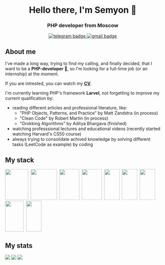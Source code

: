 <div align="center">
 <h1>Hello there, I'm Semyon 👋</h1>
 <h3>PHP developer from Moscow</h3>
 <!--<img src="https://github.com/MrShimson/MrShimson/blob/main/hellothere.gif" alt="hellothere.gif">-->
 <a href="https://t.me/mr_shimson" alt="telegram link">
  <img src="https://img.shields.io/badge/Telegram-2CA5E0?style=for-the-badge&logo=telegram&logoColor=white" alt="telegram badge">
 </a>
 <a href="mailto:semnikiforov2000@gmail.com" alt="email link">
  <img src="https://img.shields.io/badge/Gmail-D14836?style=for-the-badge&logo=gmail&logoColor=white" alt="gmail badge">
 </a>
</div>

## About me
I've made a long way, trying to find my calling, and finally decided, that I want to be a **PHP-developer** 🐘,
so I'm looking for a full-time job (or an internship) at the moment.

If you are intrested, you can watch my **[CV](https://cv.hexlet.io/ru/resumes/3795)**.

I'm currently learning PHP's framework  **Larvel**, not forgetting to improve my current qualification by:
* reading different articles and professional literature, like:
  * "PHP Objects, Patterns, and Practice" by Matt Zandstra (in process)
  * "Clean Code" by Robert Martin (in process)
  * "Grokking Algorithms" by Aditya Bhargava (finished)
* watching professsional lectures and educational videos (recently started watching Harvard's CS50 course)
* always trying to consolidate achived knowledge by solving different tasks (LeetCode as example) by coding

## My stack
<img src="https://cdn.jsdelivr.net/gh/devicons/devicon@latest/icons/php/php-original.svg" width="75" height="100" />&nbsp;
<img src="https://cdn.jsdelivr.net/gh/devicons/devicon@latest/icons/laravel/laravel-original-wordmark.svg" width="85" height="100" />&nbsp;
<img src="https://cdn.jsdelivr.net/gh/devicons/devicon@latest/icons/composer/composer-original.svg" width="65" height="100" />&nbsp;
<img src="https://cdn.jsdelivr.net/gh/devicons/devicon@latest/icons/postgresql/postgresql-plain-wordmark.svg" width="65" height="100" />&nbsp;
<img src="https://cdn.jsdelivr.net/gh/devicons/devicon@latest/icons/git/git-original.svg" width="50" height="100" />&nbsp;
<img src="https://cdn.jsdelivr.net/gh/devicons/devicon@latest/icons/html5/html5-original.svg" width="50" height="100" />&nbsp;
<img src="https://cdn.jsdelivr.net/gh/devicons/devicon@latest/icons/css3/css3-original.svg" width="50" height="100" />&nbsp;
<img src="https://cdn.jsdelivr.net/gh/devicons/devicon@latest/icons/bootstrap/bootstrap-original.svg" width="60" height="100" />&nbsp;
<img src="https://cdn.jsdelivr.net/gh/devicons/devicon@latest/icons/githubactions/githubactions-original.svg" width="50" height="100" />&nbsp;

## My stats

![](http://github-profile-summary-cards.vercel.app/api/cards/profile-details?username=MrShimson&theme=midnight_purple)
![](http://github-profile-summary-cards.vercel.app/api/cards/stats?username=MrShimson&theme=midnight_purple)
![](http://github-profile-summary-cards.vercel.app/api/cards/most-commit-language?username=MrShimson&theme=midnight_purple)
